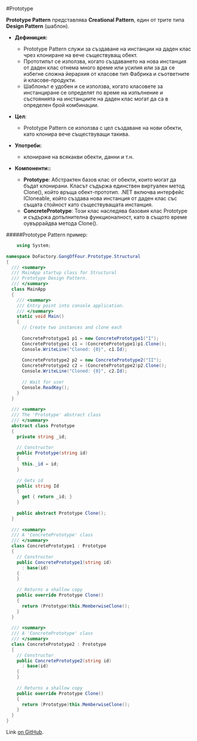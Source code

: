 #Prototype

**Prototype Pattern** представлява **Creational Pattern**, един от трите типа **Design Pattern** (шаблон).

* __Дефиниция:__
    *	Prototype Pattern служи за създаване на инстанции на даден клас чрез клониране на вече съществуващ обект.
    * Прототипът се използва, когато създаването на нова инстанция от даден клас отнема много време или усилия или за да се избегне сложна йерархия от класове тип Фабрика и съответните ѝ класове-продукти.
    * Шаблонът е удобен и се използва, когато класовете за инстанциране се определят по време на изпълнение и състоянията на инстанциите на даден клас могат да са в определен брой комбинации.

* __Цел__:
    * Prototype Pattern се използва с цел създаване на нови обекти, като клонира вече съществуващи такива.

* __Употреби:__
    * клониране на всякакви обекти, данни и т.н.
    
* __Компоненти::__
    * __Prototype__: Абстрактен базов клас от обекти, които могат да бъдат клонирани. Класът съдържа единствен виртуален метод Clone(), който връща обект-прототип. .NET включва интерфейс ICloneable, който създава нова инстанция от даден клас със същата стойност като съществуващата инстанция.
    * __ConcretePrototype__: Този клас наследява базовия клас Prototype и съдържа допълнителна функционалност, като в същото време оувъррайдва метода Clone().

#####Prototype Pattern пример:
~~~c#
	using System;
 
namespace DoFactory.GangOfFour.Prototype.Structural
{
  /// <summary>
  /// MainApp startup class for Structural
  /// Prototype Design Pattern.
  /// </summary>
  class MainApp
  {
    /// <summary>
    /// Entry point into console application.
    /// </summary>
    static void Main()
    {
      // Create two instances and clone each
 
      ConcretePrototype1 p1 = new ConcretePrototype1("I");
      ConcretePrototype1 c1 = (ConcretePrototype1)p1.Clone();
      Console.WriteLine("Cloned: {0}", c1.Id);
 
      ConcretePrototype2 p2 = new ConcretePrototype2("II");
      ConcretePrototype2 c2 = (ConcretePrototype2)p2.Clone();
      Console.WriteLine("Cloned: {0}", c2.Id);
 
      // Wait for user
      Console.ReadKey();
    }
  }
 
  /// <summary>
  /// The 'Prototype' abstract class
  /// </summary>
  abstract class Prototype
  {
    private string _id;
 
    // Constructor
    public Prototype(string id)
    {
      this._id = id;
    }
 
    // Gets id
    public string Id
    {
      get { return _id; }
    }
 
    public abstract Prototype Clone();
  }
 
  /// <summary>
  /// A 'ConcretePrototype' class 
  /// </summary>
  class ConcretePrototype1 : Prototype
  {
    // Constructor
    public ConcretePrototype1(string id)
      : base(id)
    {
    }
 
    // Returns a shallow copy
    public override Prototype Clone()
    {
      return (Prototype)this.MemberwiseClone();
    }
  }
 
  /// <summary>
  /// A 'ConcretePrototype' class 
  /// </summary>
  class ConcretePrototype2 : Prototype
  {
    // Constructor
    public ConcretePrototype2(string id)
      : base(id)
    {
    }
 
    // Returns a shallow copy
    public override Prototype Clone()
    {
      return (Prototype)this.MemberwiseClone();
    }
  }
}

~~~

Link [on GitHub](https://github.com/NayaIT/High-Quality-Code/blob/master/CreationalPatterns/Prototype.md).

